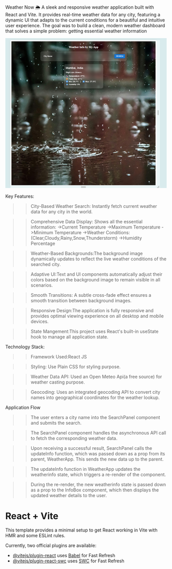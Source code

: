 Weather Now 🌦️
A sleek and responsive weather application built with React and Vite. It provides real-time weather data for any city, featuring a dynamic UI that adapts to the current conditions for a beautiful and intuitive user experience.
The goal was to build a clean, modern weather dashboard that solves a simple problem: getting essential weather information

![alt text](image-2.png)


Key Features:

  >>City-Based Weather Search: Instantly fetch current weather data for any city in the world.

  >>Comprehensive Data Display: Shows all the essential information:
   ->Current Temperature
   ->Maximum Temperature
   ->Minimum Temperature
   ->Weather Conditions:(Clear,Cloudy,Rainy,Snow,Thunderstorm)
   ->Humidity Percentage


   >>Weather-Based Backgrounds:The background image dynamically updates to reflect the live weather conditions of the searched city.

   >>Adaptive UI:Text and UI components automatically adjust their colors based on the background image to remain visible in all scenarios.

   >>Smooth Transitions: A subtle cross-fade effect ensures a smooth transition between background images.

   >>Responsive Design:The application is fully responsive and provides optimal viewing experience on all desktop and mobile devices.

   >>State Mangement:This project uses React's built-in useState hook to manage all application state.


Technology Stack:

  >>Framework Used:React JS

  >>Styling: Use Plain CSS for styling purpose.

  >>Weather Data API: Used an Open Meteo Api(a free source) for weather casting purpose.

  >>Geocoding: Uses an integrated geocoding API to convert city names into geographical coordinates for the weather lookup.

 Application Flow
  >>The user enters a city name into the SearchPanel component and submits the search.

  >>The SearchPanel component handles the asynchronous API call to fetch the corresponding weather data.

  >>Upon receiving a successful result, SearchPanel calls the updateInfo function, which was passed down as a prop from its parent, WeatherApp. This sends the new data up to the parent.

  >>The updateInfo function in WeatherApp updates the weatherinfo state, which triggers a re-render of the component.

  >>During the re-render, the new weatherinfo state is passed down as a prop to the InfoBox component, which then displays the updated weather details to the user.

  
# React + Vite

This template provides a minimal setup to get React working in Vite with HMR and some ESLint rules.

Currently, two official plugins are available:

- [@vitejs/plugin-react](https://github.com/vitejs/vite-plugin-react/blob/main/packages/plugin-react/README.md) uses [Babel](https://babeljs.io/) for Fast Refresh
- [@vitejs/plugin-react-swc](https://github.com/vitejs/vite-plugin-react-swc) uses [SWC](https://swc.rs/) for Fast Refresh
